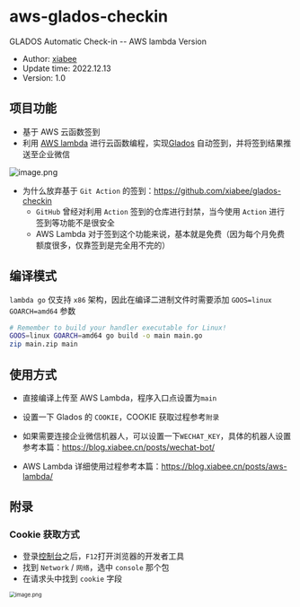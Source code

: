 # aws-glados-checkin
GLADOS Automatic Check-in -- AWS lambda Version

* Author: [xiabee](https://github.com/xiabee)
* Update time: 2022.12.13
* Version: 1.0



## 项目功能

* 基于 AWS 云函数签到
* 利用 [AWS lambda](https://ap-southeast-1.console.aws.amazon.com/lambda/home?region=ap-southeast-1) 进行云函数编程，实现[Glados](https://glados.rocks/console) 自动签到，并将签到结果推送至企业微信

![image.png](https://tva1.sinaimg.cn/large/0084b03xgy1h7hz51nsbbj31pq0rmty1.jpg)

* 为什么放弃基于 `Git Action` 的签到：https://github.com/xiabee/glados-checkin
  * `GitHub` 曾经对利用 `Action` 签到的仓库进行封禁，当今使用 `Action` 进行签到等功能不是很安全
  * AWS Lambda 对于签到这个功能来说，基本就是免费（因为每个月免费额度很多，仅靠签到是完全用不完的）

## 编译模式

`lambda go` 仅支持 `x86` 架构，因此在编译二进制文件时需要添加 `GOOS=linux GOARCH=amd64` 参数

```bash
# Remember to build your handler executable for Linux!
GOOS=linux GOARCH=amd64 go build -o main main.go
zip main.zip main
```



## 使用方式

* 直接编译上传至 AWS Lambda，程序入口点设置为`main`

* 设置一下 Glados 的 `COOKIE`，COOKIE 获取过程参考`附录`
* 如果需要连接企业微信机器人，可以设置一下`WECHAT_KEY`，具体的机器人设置参考本篇：https://blog.xiabee.cn/posts/wechat-bot/

* AWS Lambda 详细使用过程参考本篇：https://blog.xiabee.cn/posts/aws-lambda/



## 附录

### Cookie 获取方式

* 登录[控制台](https://glados.rocks/console)之后，`F12`打开浏览器的开发者工具
* 找到 `Network` / `网络`，选中 `console` 那个包
* 在请求头中找到 `cookie` 字段

<img src="https://tva1.sinaimg.cn/large/0084b03xgy1h7f4k2lqajj31vo0zk1iq.jpg" alt="image.png" style="zoom:67%;" />
